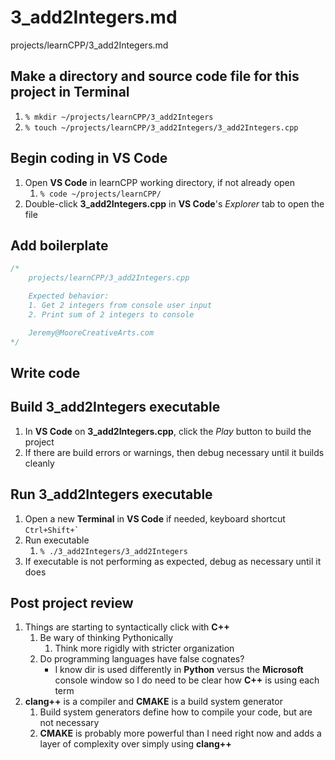 # 3_add2Integers.md

projects/learnCPP/3_add2Integers.md

## Make a directory and source code file for this project in **Terminal**
1. `% mkdir ~/projects/learnCPP/3_add2Integers`
2. `% touch ~/projects/learnCPP/3_add2Integers/3_add2Integers.cpp`

## Begin coding in **VS Code**
1. Open **VS Code** in learnCPP working directory, if not already open
    1. `% code ~/projects/learnCPP/`
2. Double-click **3_add2Integers.cpp** in **VS Code**'s *Explorer* tab to open the file

## Add boilerplate
```c++
/* 
    projects/learnCPP/3_add2Integers.cpp

    Expected behavior:
    1. Get 2 integers from console user input
    2. Print sum of 2 integers to console

    Jeremy@MooreCreativeArts.com
*/
```

## Write code

## Build **3_add2Integers** executable
1. In **VS Code** on **3_add2Integers.cpp**, click the *Play* button to build the project
2. If there are build errors or warnings, then debug necessary until it builds cleanly

## Run **3_add2Integers** executable
1. Open a new **Terminal** in **VS Code** if needed, keyboard shortcut ``Ctrl+Shift+` ``
2. Run executable
    1. `% ./3_add2Integers/3_add2Integers`
3. If executable is not performing as expected, debug as necessary until it does

## Post project review
1. Things are starting to syntactically click with **C++**
    1. Be wary of thinking Pythonically
        1. Think more rigidly with stricter organization
    2. Do programming languages have false cognates?
        - I know dir is used differently in **Python** versus the **Microsoft** console window so I do need to be clear how **C++** is using each term
2. **clang++** is a compiler and **CMAKE** is a build system generator
    1. Build system generators define how to compile your code, but are not necessary
    2. **CMAKE** is probably more powerful than I need right now and adds a layer of complexity over simply using **clang++**